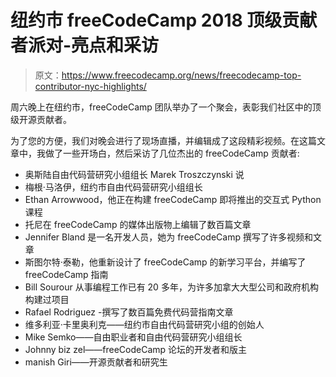 # 纽约市 freeCodeCamp 2018 顶级贡献者派对-亮点和采访

> 原文：<https://www.freecodecamp.org/news/freecodecamp-top-contributor-nyc-highlights/>

周六晚上在纽约市，freeCodeCamp 团队举办了一个聚会，表彰我们社区中的顶级开源贡献者。

为了您的方便，我们对晚会进行了现场直播，并编辑成了这段精彩视频。在这篇文章中，我做了一些开场白，然后采访了几位杰出的 freeCodeCamp 贡献者:

*   奥斯陆自由代码营研究小组组长 Marek Troszczynski 说
*   梅根·马洛伊，纽约市自由代码营研究小组组长
*   Ethan Arrowwood，他正在构建 freeCodeCamp 即将推出的交互式 Python 课程
*   托尼在 freeCodeCamp 的媒体出版物上编辑了数百篇文章
*   Jennifer Bland 是一名开发人员，她为 freeCodeCamp 撰写了许多视频和文章
*   斯图尔特·泰勒，他重新设计了 freeCodeCamp 的新学习平台，并编写了 freeCodeCamp 指南
*   Bill Sourour 从事编程工作已有 20 多年，为许多加拿大大型公司和政府机构构建过项目
*   Rafael Rodriguez -撰写了数百篇免费代码营指南文章
*   维多利亚·卡里奥利克——纽约市自由代码营研究小组的创始人
*   Mike Semko——自由职业者和自由代码营研究小组组长
*   Johnny biz zel——freeCodeCamp 论坛的开发者和版主
*   manish Giri——开源贡献者和研究生